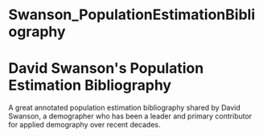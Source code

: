 # Swanson_PopulationEstimationBibliography
# David Swanson's Population Estimation Bibliography
A great annotated population estimation bibliography shared by David Swanson, a demographer who has been a leader and primary contributor for applied demography over recent decades. 
